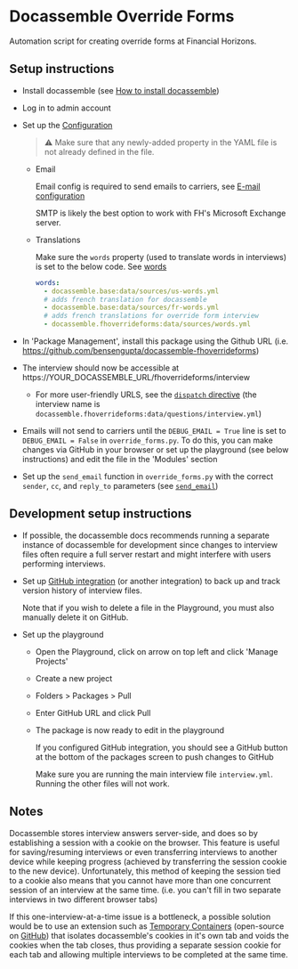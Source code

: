 # Docassemble Override Forms

Automation script for creating override forms at Financial Horizons.

## Setup instructions

- Install docassemble (see [How to install docassemble](https://docassemble.org/docs/installation.html))
- Log in to admin account
- Set up the [Configuration](https://docassemble.org/docs/config.html)

  > ⚠️ Make sure that any newly-added property in the YAML file is not already defined in the file.

  - Email

    Email config is required to send emails to carriers, see [E-mail configuration](https://docassemble.org/docs/config.html#mail)

    SMTP is likely the best option to work with FH's Microsoft Exchange server.
  - Translations

    Make sure the `words` property (used to translate words in interviews) is set to the below code. See [words](https://docassemble.org/docs/config.html#words)

    ```yaml
    words:
      - docassemble.base:data/sources/us-words.yml
      # adds french translation for docassemble
      - docassemble.base:data/sources/fr-words.yml
      # adds french translations for override form interview
      - docassemble.fhoverrideforms:data/sources/words.yml
    ```
- In 'Package Management', install this package using the Github URL (i.e. https://github.com/bensengupta/docassemble-fhoverrideforms)
- The interview should now be accessible at https://YOUR_DOCASSEMBLE_URL/fhoverrideforms/interview
  - For more user-friendly URLS, see the [`dispatch` directive](https://docassemble.org/docs/config.html#dispatch) (the interview name is `docassemble.fhoverrideforms:data/questions/interview.yml`)
- Emails will not send to carriers until the `DEBUG_EMAIL = True` line is set to `DEBUG_EMAIL = False` in `override_forms.py`. To do this, you can make changes via GitHub in your browser or set up the playground (see below instructions) and edit the file in the 'Modules' section
- Set up the `send_email` function in `override_forms.py` with the correct  `sender`, `cc`, and `reply_to` parameters (see [`send_email`](https://docassemble.org/docs/functions.html#send_email))

## Development setup instructions

- If possible, the docassemble docs recommends running a separate instance of docassemble for development since changes to interview files often require a full server restart and might interfere with users performing interviews.

- Set up [GitHub integration](https://docassemble.org/docs/packages.html#github) (or another integration) to back up and track version history of interview files.

  Note that if you wish to delete a file in the Playground, you must also manually delete it on GitHub.
- Set up the playground
  - Open the Playground, click on arrow on top left and click 'Manage Projects'
  - Create a new project
  - Folders > Packages > Pull
  - Enter GitHub URL and click Pull
  - The package is now ready to edit in the playground
    
    If you configured GitHub integration, you should see a GitHub button at the bottom of the packages screen to push changes to GitHub

    Make sure you are running the main interview file `interview.yml`. Running the other files will not work.

## Notes

Docassemble stores interview answers server-side, and does so by establishing a session with a cookie on the browser. This feature is useful for saving/resuming interviews or even transferring interviews to another device while keeping progress (achieved by transferring the session cookie to the new device).
Unfortunately, this method of keeping the session tied to a cookie also means that you cannot have more than one concurrent session of an interview at the same time.
(i.e. you can't fill in two separate interviews in two different browser tabs)

If this one-interview-at-a-time issue is a bottleneck, a possible solution would be to use an extension such as [Temporary Containers](https://addons.mozilla.org/en-US/firefox/addon/temporary-containers/) (open-source on [GitHub](https://github.com/stoically/temporary-containers)) that isolates docassemble's cookies in it's own tab and voids the cookies when the tab closes, thus providing a separate session cookie for each tab and allowing multiple interviews to be completed at the same time.